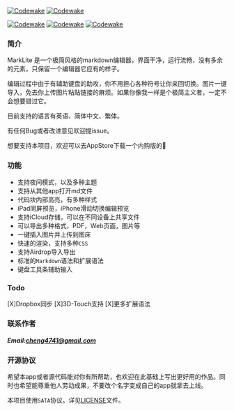 
[![Codewake](https://img.shields.io/badge/build-success-brightgreen.svg)]()
[![Codewake](https://img.shields.io/badge/release-v%204.1-blue.svg)]()

[![Codewake](https://www.codewake.com/badges/codewake.svg)](https://www.codewake.com/p/marklite)
[![Codewake](https://www.codewake.com/badges/codewake2.svg)](https://www.codewake.com/p/marklite)
[![Codewake](https://img.shields.io/badge/SayThanks.io-%E2%98%BC-1EAEDB.svg)](https://saythanks.io/inbox)

### 简介

MarkLite 是一个极简风格的markdown编辑器，界面干净，运行流畅，没有多余的元素，只保留一个编辑器它应有的样子。

编辑过程中由于有辅助键盘的助攻，你不用担心各种符号让你来回切换。图片一键导入，免去你上传图片粘贴链接的麻烦。如果你像我一样是个极简主义者，一定不会想要错过它。

目前支持的语言有英语、简体中文、繁体。

有任何Bug或者改进意见欢迎提issue。

想要支持本项目，欢迎可以去AppStore下载一个内购版的👏

### 功能

* 支持夜间模式，以及多种主题
* 支持从其他app打开md文件
* 代码块内部高亮，有多种样式
* iPad同屏预览，iPhone滑动切换编辑预览
* 支持iCloud存储，可以在不同设备上共享文件
* 可以导出多种格式，PDF，Web页面，图片等
* 一键插入图片并上传到图床
* 快速的渲染，支持多种`CSS`
* 支持Airdrop导入导出
* 标准的`Markdown`语法和扩展语法
* 键盘工具条辅助输入

### Todo

[X]Dropbox同步
[X]3D-Touch支持
[X]更多扩展语法

### 联系作者
##### Email:[cheng4741@gmail.com](mailto:cheng4741@gmail.com)

### 开源协议

希望本app或者源代码能对你有所帮助，也欢迎在此基础上写出更好用的作品。同时也希望能尊重他人劳动成果，不要改个名字变成自己的app就拿去上线。

本项目使用`SATA`协议。详见[LICENSE](LICENSE.txt)文件。